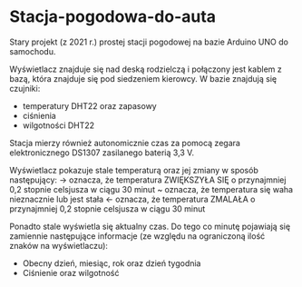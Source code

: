 # Stacja-pogodowa-do-auta
Stary projekt (z 2021 r.) prostej stacji pogodowej na bazie Arduino UNO do samochodu.

Wyświetlacz znajduje się nad deską rodzielczą i połączony jest kablem z bazą, która znajduje się pod siedzeniem kierowcy. W bazie znajdują się czujniki:
- temperatury DHT22 oraz zapasowy
- ciśnienia
- wilgotności DHT22

Stacja mierzy również autonomicznie czas za pomocą zegara elektronicznego DS1307 zasilanego baterią 3,3 V.

Wyświetlacz pokazuje stale temperaturą oraz jej zmiany w sposób następujący:
-> oznacza, że temperatura ZWIĘKSZYŁA SIĘ o przynajmniej 0,2 stopnie celsjusza w ciągu 30 minut
~ oznacza, że temperatura się waha nieznacznie lub jest stała
<- oznacza, że temperatura ZMALAŁA o przynajmniej 0,2 stopnie celsjusza w ciągu 30 minut

Ponadto stale wyświetla się aktualny czas.
Do tego co minutę pojawiają się zamiennie następujące informacje (ze względu na ograniczoną ilość znaków na wyświetlaczu):
- Obecny dzień, miesiąc, rok oraz dzień tygodnia
- Ciśnienie oraz wilgotność
